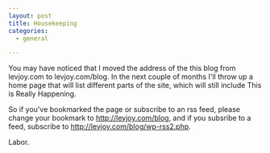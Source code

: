 ```yaml
---
layout: post
title: Housekeeping
categories:
  - general

---
```


You may have noticed that I moved the address of the this blog from levjoy.com to levjoy.com/blog.  In the next couple of months I'll throw up a home page that will list different parts of the site, which will still include This is Really Happening.  

So if you've bookmarked the page or subscribe to an rss feed, please change your bookmark to http://levjoy.com/blog, and if you subsribe to a feed, subscribe to http://levjoy.com/blog/wp-rss2.php.  

Labor. 

